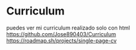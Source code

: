# Curriculum
puedes ver mi curriculum  realizado solo con html  https://github.com/Jose890403/Curriculum
https://roadmap.sh/projects/single-page-cv
